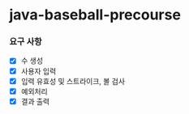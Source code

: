 # java-baseball-precourse

### 요구 사항
- [x] 수 생성
- [x] 사용자 입력
- [x] 입력 유효성 및 스트라이크, 볼 검사
- [x] 예외처리
- [x] 결과 출력